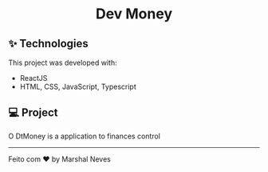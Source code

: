<h1 align="center">Dev Money</h1>

## ✨ Technologies

This project was developed with:
- ReactJS
- HTML, CSS, JavaScript, Typescript

## 💻 Project

O DtMoney is a application to finances control

---

Feito com ♥ by Marshal Neves